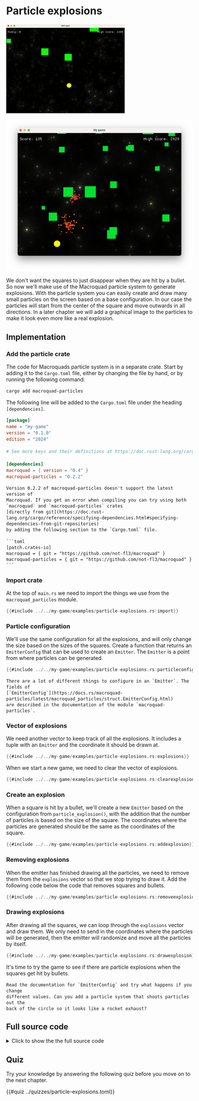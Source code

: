 # Particle explosions

<div class="noprint">

![Screenshot](images/screenshots-web/particle-explosions.gif#center)

</div>
<div class="onlyprint">

![Screenshot](images/screenshots-print/particle-explosions.png#center)

</div>

We don't want the squares to just disappear when they are hit by a bullet. So
now we'll make use of the Macroquad particle system to generate explosions.
With the particle system you can easily create and draw many small particles
on the screen based on a base configuration. In our case the particles will
start from the center of the square and move outwards in all directions. In a
later chapter we will add a graphical image to the particles to make it look
even more like a real explosion.

## Implementation

### Add the particle crate

The code for Macroquads particle system is in a separate crate. Start by
adding it to the `Cargo.toml` file, either by changing the file by hand, or by
running the following command:

```sh
cargo add macroquad-particles
```

The following line will be added to the `Cargo.toml` file under the heading
`[dependencies]`.

```toml [hl,10]
[package]
name = "my-game"
version = "0.1.0"
edition = "2024"

# See more keys and their definitions at https://doc.rust-lang.org/cargo/reference/manifest.html

[dependencies]
macroquad = { version = "0.4" }
macroquad-particles = "0.2.2"
```

~~~admonish bug title="Bug in macroquad-particles"
Version 0.2.2 of macroquad-particles doesn't support the latest version of
Macroquad. If you get an error when compiling you can try using both
`macroquad` and `macroquad-particles` crates
[directly from git](https://doc.rust-lang.org/cargo/reference/specifying-dependencies.html#specifying-dependencies-from-git-repositories)
by adding the following section to the `Cargo.toml` file.

```toml
[patch.crates-io]
macroquad = { git = "https://github.com/not-fl3/macroquad" }
macroquad-particles = { git = "https://github.com/not-fl3/macroquad" }
```
~~~

### Import crate

At the top of `main.rs` we need to import the things we use from the
`macroquad_particles` module.

```rust
{{#include ../../my-game/examples/particle-explosions.rs:import}}
```

### Particle configuration

We'll use the same configuration for all the explosions, and will only change
the size based on the sizes of the squares. Create a function that returns an
`EmitterConfig` that can be used to create an `Emitter`. The `Emitter` is a
point from where particles can be generated.

```rust
{{#include ../../my-game/examples/particle-explosions.rs:particleconfig}}
```

```admonish info title="Emitter API documentation"
There are a lot of different things to configure in an `Emitter`. The fields of
[`EmitterConfig`](https://docs.rs/macroquad-particles/latest/macroquad_particles/struct.EmitterConfig.html)
are described in the documentation of the module `macroquad-particles`.
```

### Vector of explosions

We need another vector to keep track of all the explosions. It includes a
tuple with an `Emitter` and the coordinate it should be drawn at.

```rust
{{#include ../../my-game/examples/particle-explosions.rs:explosions}}
```

When we start a new game, we need to clear the vector of explosions.

```rust [hl,4]
{{#include ../../my-game/examples/particle-explosions.rs:clearexplosions}}
```

### Create an explosion

When a square is hit by a bullet, we'll create a new `Emitter` based on
the configuration from `particle_explosion()`, with the addition that the
number of particles is based on the size of the square. The coordinates where
the particles are generated should be the same as the coordinates of
the square.

```rust [hl,8-14]
{{#include ../../my-game/examples/particle-explosions.rs:addexplosion}}
```

### Removing explosions

When the emitter has finished drawing all the particles, we need to remove
them from the `explosions` vector so that we stop trying to draw it. Add the
following code below the code that removes squares and bullets.

```rust
{{#include ../../my-game/examples/particle-explosions.rs:removeexplosions}}
```

### Drawing explosions

After drawing all the squares, we can loop through the `explosions` vector and
draw them. We only need to send in the coordinates where the particles will be
generated, then the emitter will randomize and move all the particles by
itself.

```rust
{{#include ../../my-game/examples/particle-explosions.rs:drawexplosion}}
```

It's time to try the game to see if there are particle explosions when the
squares get hit by bullets.

```admonish tip title="Challenge: Rocket exhaust" class="challenge"
Read the documentation for `EmitterConfig` and try what happens if you change
different values. Can you add a particle system that shoots particles out the
back of the circle so it looks like a rocket exhaust?
```

<div class="noprint">

## Full source code

<details>
  <summary>Click to show the the full source code</summary>

```rust
{{#include ../../my-game/examples/particle-explosions.rs:all}}
```
</details>
</div>

<div class="noprint">

## Quiz

Try your knowledge by answering the following quiz before you move on to the
next chapter.

{{#quiz ../quizzes/particle-explosions.toml}}

</div>
